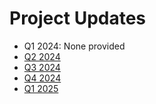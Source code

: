 # Project Updates

- Q1 2024: None provided
- [Q2 2024](2024-q2.md)
- [Q3 2024](2024-q3.md)
- [Q4 2024](2024-q4.md)
- [Q1 2025](2025-q1.md)
